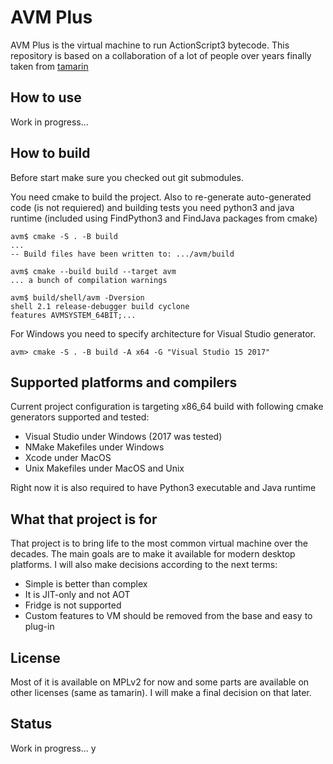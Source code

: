 AVM Plus
========

AVM Plus is the virtual machine to run ActionScript3 bytecode. This repository 
is based on a collaboration of a lot of people over years finally taken from
[tamarin](https://wiki.mozilla.org/Tamarin)

How to use
----------

Work in progress...

How to build
------------

Before start make sure you checked out git submodules.

You need cmake to build the project. Also to re-generate auto-generated 
code (is not requiered) and building tests you need python3 and java 
runtime (included using FindPython3 and FindJava packages from cmake)

    avm$ cmake -S . -B build
    ...
    -- Build files have been written to: .../avm/build

    avm$ cmake --build build --target avm
    ... a bunch of compilation warnings

    avm$ build/shell/avm -Dversion
    shell 2.1 release-debugger build cyclone
    features AVMSYSTEM_64BIT;...

For Windows you need to specify architecture for Visual Studio generator.

    avm> cmake -S . -B build -A x64 -G "Visual Studio 15 2017"

Supported platforms and compilers
---------------------------------

Current project configuration is targeting x86_64 build with following
cmake generators supported and tested:

- Visual Studio under Windows (2017 was tested)
- NMake Makefiles under Windows
- Xcode under MacOS
- Unix Makefiles under MacOS and Unix 

Right now it is also required to have Python3 executable and Java runtime

What that project is for
------------------------

That project is to bring life to the most common virtual machine over the
decades. The main goals are to make it available for modern desktop platforms. 
I will also make decisions according to the next terms:

- Simple is better than complex
- It is JIT-only and not AOT
- Fridge is not supported
- Custom features to VM should be removed from the base and easy to plug-in

License
-------

Most of it is available on MPLv2 for now and some parts are available
on other licenses (same as tamarin). I will make a final decision on that later.

Status
------

Work in progress... y

